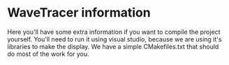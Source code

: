# **WaveTracer information**
Here you'll have some extra information if you want to compile the project yourself.
You'll need to run it using visual studio, because we are using it's libraries to make the display.
We have a simple CMakefiles.txt that should do most of the work for you.
